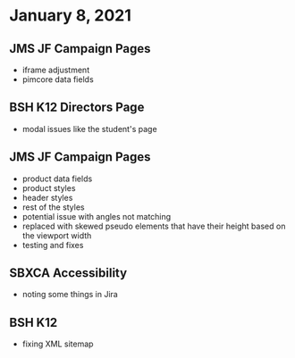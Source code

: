 # January 8, 2021

## JMS JF Campaign Pages
- iframe adjustment
- pimcore data fields

## BSH K12 Directors Page
- modal issues like the student's page

## JMS JF Campaign Pages
- product data fields
- product styles
- header styles
- rest of the styles
- potential issue with angles not matching
- replaced with skewed pseudo elements that have their height based on the viewport width
- testing and fixes

## SBXCA Accessibility
- noting some things in Jira

## BSH K12
- fixing XML sitemap
